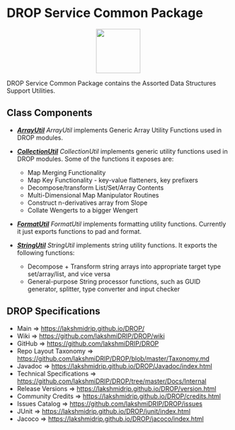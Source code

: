 # DROP Service Common Package

<p align="center"><img src="https://github.com/lakshmiDRIP/DROP/blob/master/DRIP_Logo.gif?raw=true" width="100"></p>

DROP Service Common Package contains the Assorted Data Structures Support Utilities.


## Class Components

 * [***ArrayUtil***](https://github.com/lakshmiDRIP/DROP/tree/master/src/main/java/org/drip/service/common/ArrayUtil.java)
<i>ArrayUtil</i> implements Generic Array Utility Functions used in DROP modules.

 * [***CollectionUtil***](https://github.com/lakshmiDRIP/DROP/tree/master/src/main/java/org/drip/service/common/CollectionUtil.java)
<i>CollectionUtil</i> implements generic utility functions used in DROP modules. Some of the functions it exposes are:
 	* Map Merging Functionality
 	* Map Key Functionality - key-value flatteners, key prefixers
 	* Decompose/transform List/Set/Array Contents
 	* Multi-Dimensional Map Manipulator Routines
 	* Construct n-derivatives array from Slope
 	* Collate Wengerts to a bigger Wengert

 * [***FormatUtil***](https://github.com/lakshmiDRIP/DROP/tree/master/src/main/java/org/drip/service/common/FormatUtil.java)
<i>FormatUtil</i> implements formatting utility functions. Currently it just exports functions to pad and format.

 * [***StringUtil***](https://github.com/lakshmiDRIP/DROP/tree/master/src/main/java/org/drip/service/common/StringUtil.java)
<i>StringUtil</i> implements string utility functions. It exports the following functions:
 	* Decompose + Transform string arrays into appropriate target type set/array/list, and vice versa
 	* General-purpose String processor functions, such as GUID generator, splitter, type converter and input checker


## DROP Specifications

 * Main                     => https://lakshmidrip.github.io/DROP/
 * Wiki                     => https://github.com/lakshmiDRIP/DROP/wiki
 * GitHub                   => https://github.com/lakshmiDRIP/DROP
 * Repo Layout Taxonomy     => https://github.com/lakshmiDRIP/DROP/blob/master/Taxonomy.md
 * Javadoc                  => https://lakshmidrip.github.io/DROP/Javadoc/index.html
 * Technical Specifications => https://github.com/lakshmiDRIP/DROP/tree/master/Docs/Internal
 * Release Versions         => https://lakshmidrip.github.io/DROP/version.html
 * Community Credits        => https://lakshmidrip.github.io/DROP/credits.html
 * Issues Catalog           => https://github.com/lakshmiDRIP/DROP/issues
 * JUnit                    => https://lakshmidrip.github.io/DROP/junit/index.html
 * Jacoco                   => https://lakshmidrip.github.io/DROP/jacoco/index.html
